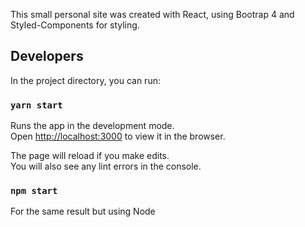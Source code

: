 This small personal site was created with React, using Bootrap 4 and Styled-Components for styling.

## Developers

In the project directory, you can run:

### `yarn start`

Runs the app in the development mode.<br>
Open [http://localhost:3000](http://localhost:3000) to view it in the browser.

The page will reload if you make edits.<br>
You will also see any lint errors in the console.

### `npm start`

For the same result but using Node
